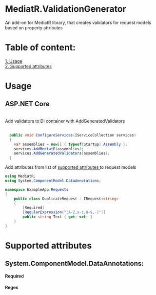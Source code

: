 # MediatR.ValidationGenerator
An add-on for MediatR library, that creates validators for request models based on property attributes

# Table of content:
<a href="#1">1. Usage</a> </br>
<a href="#2">2. Supported attributes</a></br>

<h1 id="1">Usage</h1>
<h2>ASP.NET Core</h2> </br>
Add validators to DI container with AddGeneratedValidators </br> </br>

```csharp
  public void ConfigureServices(IServiceCollection services)
  {
    var assemblies = new[] { typeof(Startup).Assembly };
    services.AddMediatR(assemblies);
    services.AddGeneratedValidators(assemblies);
  }
```
Add attributes from list of <a href="#2">supported attributes </a> to request models
```csharp
using MediatR;
using System.ComponentModel.DataAnnotations;

namespace ExampleApp.Requests
{
    public class DuplicateRequest : IRequest<string>
    {
        [Required]
        [RegularExpression("[A-Z,a-z,0-9,-]")]
        public string Text { get; set; }
    }
}
```

<h1 id="2">Supported attributes</h1>
<h2>System.ComponentModel.DataAnnotations:</h2>
<h4>Required</h4>
<h4>Regex</h4>
